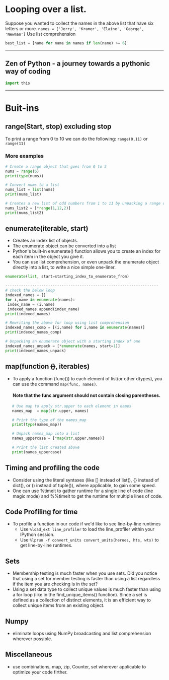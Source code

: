 #  Looping over a list.
Suppose you wanted to collect the names in the above list that have six letters or more.
```names = ['Jerry', 'Kramer', 'Elaine', 'George', 'Newman']```
Use list comprehension
```py 
best_list = [name for name in names if len(name) >= 6]
```
---------------------------------------------------------------------------------------------------------------------------------------------

## Zen of Python - a journey towards a pythonic way of coding
``` py 
import this
``` 
---------------------------------------------------------------------------------------------------------------------------------------------


# Buit-ins 
## range(Start, stop) excluding stop 
To print a range from 0 to 10 we can do the following: `range(0,11)` or `range(11)`
### More examples
```py
# Create a range object that goes from 0 to 5
nums = range(6)
print(type(nums))

# Convert nums to a list
nums_list = list(nums)
print(nums_list)

# Creates a new list of odd numbers from 1 to 11 by unpacking a range object
nums_list2 = [*range(1,12,2)]
print(nums_list2)
```


## enumerate(iterable, start) 
   * Creates an index list of objects. 
   * The enumerate object can be converted into a list
   * Python's built-in enumerate() function allows you to create an index for each item in the object you give it. 
   * You can use list comprehension, or even unpack the enumerate object directly into a list, to write a nice simple one-liner.
            
   ```py
  enumerate(list, start=starting_index_to_enumerate_from)
  
  --------------------------------------------------------------------
  # check the below loop 
indexed_names = []
for i,name in enumerate(names):
    index_name = (i,name)
    indexed_names.append(index_name) 
print(indexed_names)

# Rewriting the above for loop using list comprehension
indexed_names_comp = [(i,name) for i,name in enumerate(names)]
print(indexed_names_comp)

# Unpacking an enumerate object with a starting index of one
indexed_names_unpack = [*enumerate(names, start=1)]
print(indexed_names_unpack)
  ```


## map(function ~~()~~, iterables) 
   * To apply a function (func()) to each element of list(or other dtypes), you can use the command `map(func, names)`.  
      #### Note that the func argument should not contain closing parentheses.
   ```py
      # Use map to apply str.upper to each element in names
      names_map  = map(str.upper, names)

      # Print the type of the names_map
      print(type(names_map))

      # Unpack names_map into a list
      names_uppercase = [*map(str.upper,names)]

      # Print the list created above
      print(names_uppercase)
```


## Timing and profiling the code
* Consider using the literal syntaxes (like [] instead of list(), {} instead of dict(), or () instead of tuple()), where applicable, to gain some speed.
* One can use %timeit to gather runtime for a single line of code (line magic mode) and %%timeit to get the runtime for multiple lines of code. 

## Code Profiling for time
* To profile a function in our code if we'd like to see line-by-line runtimes
    * Use `%load_ext line_profiler` to load the line_profiler within your IPython session. 
    * Use `%lprun -f convert_units convert_units(heroes, hts, wts)` to get line-by-line runtimes.
    
## Sets 
* Membership testing is much faster when you use sets. Did you notice that using a set for member testing is faster than using a list regardless if the item you are checking is in the set?
* Using a set data type to collect unique values is much faster than using a for loop (like in the find_unique_items() function). Since a set is defined as a collection of distinct elements, it is an efficient way to collect unique items from an existing object. 

## Numpy
* eliminate loops using NumPy broadcasting and list comprehension wherever possible.

## Miscellaneous 
* use combinations, map, zip, Counter, set wherever applicable to optimize your code firther.
